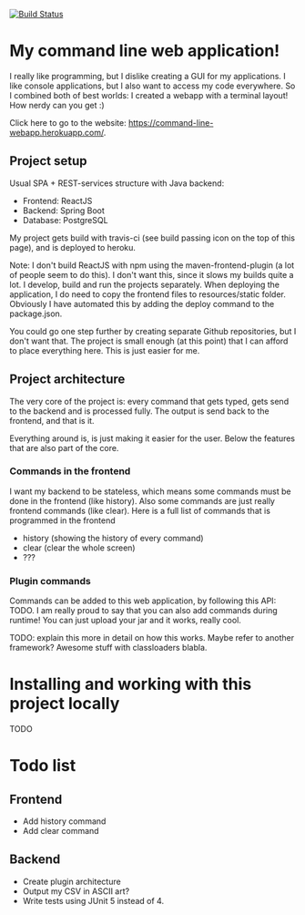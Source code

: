 [![Build Status](https://travis-ci.org/GreenT13/CommandLineWebapp.svg?branch=master)](https://travis-ci.org/GreenT13/CommandLineWebapp)

# My command line web application!
I really like programming, but I dislike creating a GUI for my applications. I like console applications, but I also want to access my code everywhere.
So I combined both of best worlds: I created a webapp with a terminal layout! How nerdy can you get :)

Click here to go to the website: https://command-line-webapp.herokuapp.com/.

## Project setup
Usual SPA + REST-services structure with Java backend:
* Frontend: ReactJS
* Backend: Spring Boot
* Database: PostgreSQL

My project gets build with travis-ci (see build passing icon on the top of this page), and is deployed to heroku.

Note: I don't build ReactJS with npm using the maven-frontend-plugin (a lot of people seem to do this).
I don't want this, since it slows my builds quite a lot. I develop, build and run the projects separately.
When deploying the application, I do need to copy the frontend files to resources/static folder.
Obviously I have automated this by adding the deploy command to the package.json.

You could go one step further by creating separate Github repositories, but I don't want that.
The project is small enough (at this point) that I can afford to place everything here. This is just easier for me.

## Project architecture
The very core of the project is: every command that gets typed, gets send to the backend and is processed fully.
The output is send back to the frontend, and that is it.

Everything around is, is just making it easier for the user. Below the features that are also part of the core.

### Commands in the frontend
I want my backend to be stateless, which means some commands must be done in the frontend (like history).
Also some commands are just really frontend commands (like clear).
Here is a full list of commands that is programmed in the frontend 
* history (showing the history of every command)
* clear (clear the whole screen)
* ???

### Plugin commands
Commands can be added to this web application, by following this API: TODO.
I am really proud to say that you can also add commands during runtime! You can just upload your jar and it works, really cool.

TODO: explain this more in detail on how this works. Maybe refer to another framework?
Awesome stuff with classloaders blabla.

# Installing and working with this project locally
TODO

# Todo list
## Frontend
* Add history command
* Add clear command

## Backend
* Create plugin architecture
* Output my CSV in ASCII art?
* Write tests using JUnit 5 instead of 4.
